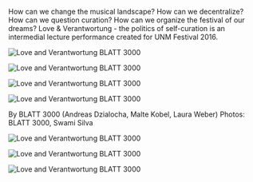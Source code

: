 How can we change the musical landscape? How can we decentralize? How can we question curation? How can we organize the festival of our dreams? Love & Verantwortung - the politics of self-curation is an intermedial lecture performance created for UNM Festival 2016.

![Love and Verantwortung BLATT 3000](/love-and-verantwortung/love-and-verantwortung-1.jpg)

![Love and Verantwortung BLATT 3000](/love-and-verantwortung/love-and-verantwortung-2.jpg)

![Love and Verantwortung BLATT 3000](/love-and-verantwortung/love-and-verantwortung-3.png)

![Love and Verantwortung BLATT 3000](/love-and-verantwortung/love-and-verantwortung-4.png)

By BLATT 3000 (Andreas Dzialocha, Malte Kobel, Laura Weber)
Photos: BLATT 3000, Swami Silva

![Love and Verantwortung BLATT 3000](/love-and-verantwortung/love-and-verantwortung-5.jpg)

![Love and Verantwortung BLATT 3000](/love-and-verantwortung/love-and-verantwortung-6.jpg)

![Love and Verantwortung BLATT 3000](/love-and-verantwortung/love-and-verantwortung-7.jpg)